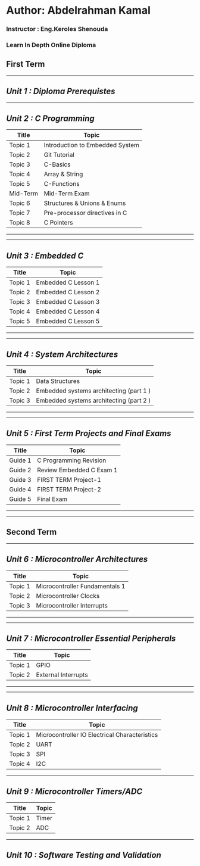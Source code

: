 # Author: Abdelrahman Kamal

### Instructor : Eng.Keroles Shenouda
### Learn In Depth Online Diploma
## First Term
__________________________________________________________________
## _Unit 1 : Diploma Prerequistes_
__________________________________________________________________
## _Unit 2 : C Programming_
| Title | Topic |
| ----- | ------|
| Topic 1 | Introduction to Embedded System |
| Topic 2 | Git Tutorial |
| Topic 3 | C-Basics |
| Topic 4 | Array & String |
| Topic 5 | C-Functions |
| Mid-Term | Mid-Term Exam |
| Topic 6 | Structures & Unions & Enums |
| Topic 7 | Pre-processor directives in C |
| Topic 8 | C Pointers |
 __________________________________________________________________
 __________________________________________________________________
## _Unit 3 : Embedded C_
| Title | Topic |
| ----- | ------|
| Topic 1 | Embedded C Lesson 1 |
| Topic 2 | Embedded C Lesson 2 |
| Topic 3 | Embedded C Lesson 3 |
| Topic 4 | Embedded C Lesson 4 |
| Topic 5 | Embedded C Lesson 5 |
__________________________________________________________________
__________________________________________________________________
## _Unit 4 : System Architectures_
| Title | Topic |
| ----- | ------|
| Topic 1 | Data Structures |
| Topic 2 | Embedded systems architecting (part 1 ) |
| Topic 3 | Embedded systems architecting (part 2 ) |
__________________________________________________________________
__________________________________________________________________
## _Unit 5 : First Term Projects and Final Exams_
| Title | Topic |
| ----- | ------|
| Guide 1 | C Programming Revision |
| Guide 2 | Review Embedded C Exam 1 |
| Guide 3 | FIRST TERM Project-1 |
| Guide 4 | FIRST TERM Project-2 |
| Guide 5 | Final Exam |
__________________________________________________________________
__________________________________________________________________
## Second Term ##
__________________________________________________________________
## _Unit 6 : Microcontroller Architectures_
| Title | Topic |
| ----- | ------|
| Topic 1 | Microcontroller Fundamentals 1 |
| Topic 2 | Microcontroller Clocks|
| Topic 3 | Microcontroller Interrupts |
__________________________________________________________________
__________________________________________________________________
## _Unit 7 : Microcontroller Essential Peripherals_
| Title | Topic |
| ----- | ------|
| Topic 1 | GPIO |
| Topic 2 | External Interrupts|
__________________________________________________________________
__________________________________________________________________
## _Unit 8 : Microcontroller Interfacing_
| Title | Topic |
| ----- | ------|
| Topic 1 | Microcontroller IO Electrical Characteristics|
| Topic 2 | UART |
| Topic 3 | SPI |
| Topic 4| I2C |
__________________________________________________________________
## _Unit 9 : Microcontroller Timers/ADC_
| Title | Topic |
| ----- | ------|
| Topic 1| Timer|
| Topic 2 | ADC |
__________________________________________________________________
## _Unit 10 : Software Testing and Validation_

